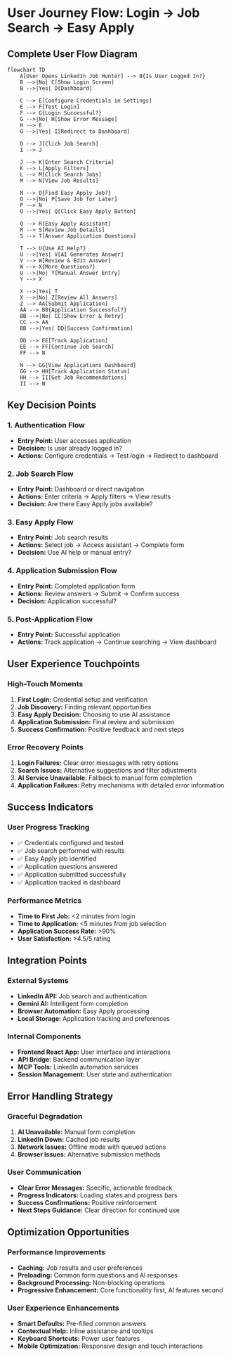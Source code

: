 # User Journey Flow: Login → Job Search → Easy Apply

## Complete User Flow Diagram

```mermaid
flowchart TD
    A[User Opens LinkedIn Job Hunter] --> B{Is User Logged In?}
    B -->|No| C[Show Login Screen]
    B -->|Yes| D[Dashboard]
    
    C --> E[Configure Credentials in Settings]
    E --> F[Test Login]
    F --> G{Login Successful?}
    G -->|No| H[Show Error Message]
    H --> E
    G -->|Yes| I[Redirect to Dashboard]
    
    D --> J[Click Job Search]
    I --> J
    
    J --> K[Enter Search Criteria]
    K --> L[Apply Filters]
    L --> M[Click Search Jobs]
    M --> N[View Job Results]
    
    N --> O{Find Easy Apply Job?}
    O -->|No| P[Save Job for Later]
    P --> N
    O -->|Yes| Q[Click Easy Apply Button]
    
    Q --> R[Easy Apply Assistant]
    R --> S[Review Job Details]
    S --> T[Answer Application Questions]
    
    T --> U{Use AI Help?}
    U -->|Yes| V[AI Generates Answer]
    V --> W[Review & Edit Answer]
    W --> X{More Questions?}
    U -->|No| Y[Manual Answer Entry]
    Y --> X
    
    X -->|Yes| T
    X -->|No| Z[Review All Answers]
    Z --> AA[Submit Application]
    AA --> BB{Application Successful?}
    BB -->|No| CC[Show Error & Retry]
    CC --> AA
    BB -->|Yes| DD[Success Confirmation]
    
    DD --> EE[Track Application]
    EE --> FF[Continue Job Search]
    FF --> N
    
    N --> GG[View Applications Dashboard]
    GG --> HH[Track Application Status]
    HH --> II[Get Job Recommendations]
    II --> N
```

## Key Decision Points

### 1. Authentication Flow
- **Entry Point:** User accesses application
- **Decision:** Is user already logged in?
- **Actions:** Configure credentials → Test login → Redirect to dashboard

### 2. Job Search Flow
- **Entry Point:** Dashboard or direct navigation
- **Actions:** Enter criteria → Apply filters → View results
- **Decision:** Are there Easy Apply jobs available?

### 3. Easy Apply Flow
- **Entry Point:** Job search results
- **Actions:** Select job → Access assistant → Complete form
- **Decision:** Use AI help or manual entry?

### 4. Application Submission Flow
- **Entry Point:** Completed application form
- **Actions:** Review answers → Submit → Confirm success
- **Decision:** Application successful?

### 5. Post-Application Flow
- **Entry Point:** Successful application
- **Actions:** Track application → Continue searching → View dashboard

## User Experience Touchpoints

### High-Touch Moments
1. **First Login:** Credential setup and verification
2. **Job Discovery:** Finding relevant opportunities
3. **Easy Apply Decision:** Choosing to use AI assistance
4. **Application Submission:** Final review and submission
5. **Success Confirmation:** Positive feedback and next steps

### Error Recovery Points
1. **Login Failures:** Clear error messages with retry options
2. **Search Issues:** Alternative suggestions and filter adjustments
3. **AI Service Unavailable:** Fallback to manual form completion
4. **Application Failures:** Retry mechanisms with detailed error information

## Success Indicators

### User Progress Tracking
- ✅ Credentials configured and tested
- ✅ Job search performed with results
- ✅ Easy Apply job identified
- ✅ Application questions answered
- ✅ Application submitted successfully
- ✅ Application tracked in dashboard

### Performance Metrics
- **Time to First Job:** <2 minutes from login
- **Time to Application:** <5 minutes from job selection
- **Application Success Rate:** >90%
- **User Satisfaction:** >4.5/5 rating

## Integration Points

### External Systems
- **LinkedIn API:** Job search and authentication
- **Gemini AI:** Intelligent form completion
- **Browser Automation:** Easy Apply processing
- **Local Storage:** Application tracking and preferences

### Internal Components
- **Frontend React App:** User interface and interactions
- **API Bridge:** Backend communication layer
- **MCP Tools:** LinkedIn automation services
- **Session Management:** User state and authentication

## Error Handling Strategy

### Graceful Degradation
1. **AI Unavailable:** Manual form completion
2. **LinkedIn Down:** Cached job results
3. **Network Issues:** Offline mode with queued actions
4. **Browser Issues:** Alternative submission methods

### User Communication
- **Clear Error Messages:** Specific, actionable feedback
- **Progress Indicators:** Loading states and progress bars
- **Success Confirmations:** Positive reinforcement
- **Next Steps Guidance:** Clear direction for continued use

## Optimization Opportunities

### Performance Improvements
- **Caching:** Job results and user preferences
- **Preloading:** Common form questions and AI responses
- **Background Processing:** Non-blocking operations
- **Progressive Enhancement:** Core functionality first, AI features second

### User Experience Enhancements
- **Smart Defaults:** Pre-filled common answers
- **Contextual Help:** Inline assistance and tooltips
- **Keyboard Shortcuts:** Power user features
- **Mobile Optimization:** Responsive design and touch interactions 